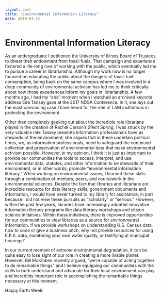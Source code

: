 ```yaml
---
layout: post
title: "Environmental Information Literacy"
date: 2019-04-25
---
```

Environmental Information Literacy
===============

As an undergraduate I petitioned the University of Illinois Board of Trustees to divest their endowment from fossil fuels. That campaign and experience fostered a life-long love of working with the public, which eventually led me to pursue a career in librarianship. Although my work now is no longer focused on educating the public about the dangers of fossil fuel consumption, being back on the same campus where I was involved in a deep community of environmental activism has led me to think critically about how those experiences inform my goals in librarianship.  A few months ago, I had my “aha” moment when I watched an archived keynote address Eira Tansey gave at the 2017 NDSA Conference. In it, she lays out the most convincing case I have heard for the role of LAM institutions in protecting the environment. 

Other than completely geeking out about the incredible role librarians played in the creation of Rachel Carson’s *Silent Spring*, I was struck by the very valuable role Tansey presents information professionals have as stewards of the environment; she argues that in these uncertain political times, we, as information professionals, need to safeguard the continued collection and preservation of environmental data that make environmental activism possible. However, in my opinion, I think it is just as important to provide our communities the tools to access, interpret, and use environmental data, statutes, and other information to be stewards of their environment, or in other words, promote “environmental information literacy.” 
When working on environmental issues, I learned these skills through a combination of mentors, peers, and coursework in the environmental sciences. Despite the fact that libraries and librarians are incredible resource for data literacy skills, government documents and information, I would have never turned to my library for assistance, in part because I did not view these pursuits as “scholarly” or “serious.” However, within the past few years, libraries have increasingly adopted innovative information literacy programs like data literacy workshops and citizen science initiatives. Within these initiatives, there is improved opportunities for our communities to view libraries as a source for environmental information. If we provide workshops on understanding U.S. Census data, how to code or give a business pitch, why not provide resources for using E.P.A. data, monitoring your own water quality, or testifying at municipal hearings?

In our current moment of extreme environmental degradation, it can be quite easy to lose sight of our role in creating a more livable planet. However, Bill McKibben recently argued, “we’re capable of acting together to do remarkable things” and I believe equipping our communities with the skills to both understand and advocate for their local environment can play and incredibly important role in accomplishing the remarkable things necessary at this moment. 


Happy Earth Week! 
